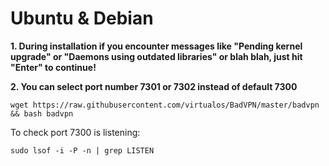 # Ubuntu & Debian
**1. During installation if you encounter messages like "Pending kernel upgrade" or "Daemons using outdated libraries" or blah blah, just hit "Enter" to continue!**

**2. You can select port number 7301 or 7302 instead of default 7300**
```shell
wget https://raw.githubusercontent.com/virtualos/BadVPN/master/badvpn && bash badvpn
```

To check port 7300 is listening:
```shell
sudo lsof -i -P -n | grep LISTEN
```
